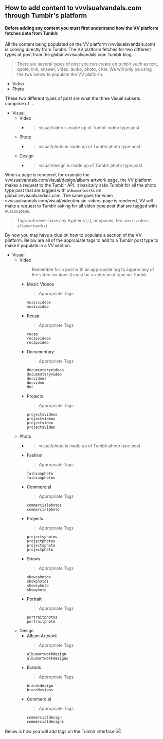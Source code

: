 ## How to add content to vvvisualvandals.com through Tumblr's platform
#### Before adding any content you must first understand how the VV platform fetches data from Tumblr. 

  All the content being populated on the VV platform (vvvisualsvandals.com) is coming directly from Tumblr. The VV platform fetches for two different types of post from the global.vvvisualvandals.com Tumblr blog. 
> There are several types of post you can create on tumblr such as text, quote, link, answer, video, audio, photo, chat. We will only be using the two below to populate the VV platform.
- Video
- Photo

These two different types of post are what the three Visual subsets comprise of ...
- Visual
  - Video 
    - > visual/video is made up of Tumblr video type post
  - Photo
    - > visual/photo is made up of Tumblr photo type post
  - Design
    - > visual/design is made up of Tumblr photo type post
    
When a page is rendered, for example the vvvisualvandals.com/visual/design/album-artwork page, the VV platform makes a request to the Tumblr API. It basically asks Tumblr for all the photo type post that are tagged with `albumartworks` on global.vvvisualvandals.com. The same goes for when vvvisualvandals.com/visual/video/music-videos page is rendered, VV will make a request to Tumblr asking for all video type post that are tagged with `musicvideos`. 
> Tags will never have any hyphens (-), or spaces. (Ex: `musicvideos`, `albumartworks`)

By now you may have a clue on how to populate a section of the VV platform. Below are all of the appropiate tags to add to a Tumblr post type to make it populate in a VV section.

- Visual
  - Video
    > Remember for a post with an appropiate tag to appear any of the video sections it must be a video post type on Tumblr
    - Music Videos 
      > Appropriate Tags
      ```
      musicvideos
      musicvideo
      ```
    - Recap
      > Appropriate Tags
      ```
      recap
      recapvideos
      recapvideo
      ```
    - Documentary
      > Appropriate Tags
      ```
      documentaryvideos
      documentaryvideo
      docvideos
      docvideo
      doc
      ```
    - Projects
      > Appropriate Tags
      ```
      projectsvideos
      projectvideos
      projectvideo 
      projectsvideo
      ```
  - Photo
    - > visual/photo is made up of Tumblr photo type post
    - Fashion 
      > Appropriate Tags
       ```
       fashionphoto
       fashionphotos
       ```
    - Commercial 
      > Appropriate Tags
      ```
      commercialphotos
      commercialphoto
      ```
    - Projects 
      > Appropriate Tags
      ```
      projectsphotos 
      projectphotos 
      projectsphoto 
      projectphoto
      ```
    - Shows 
      > Appropriate Tags
      ```
      showsphotos
      showphotos
      showsphoto
      showphoto
      ```
    - Portrait 
      > Appropriate Tags
      ```
      portraitphotos
      portraitphoto
      ```
  - Design
      - Album Artwork 
        > Appropriate Tags
        ```
        albumartworkdesign
        albumartworkdesigns
        ```
      - Brands 
        > Appropriate Tags
        ```
        brandsdesign
        branddesigns
        ```
      - Commercial
        > Appropriate Tags
        ```
        commercialdesign
        commercialdesigns
        ```
Below is how you will add tags on the Tumblr interface
![](demo_for_readme.gif)

